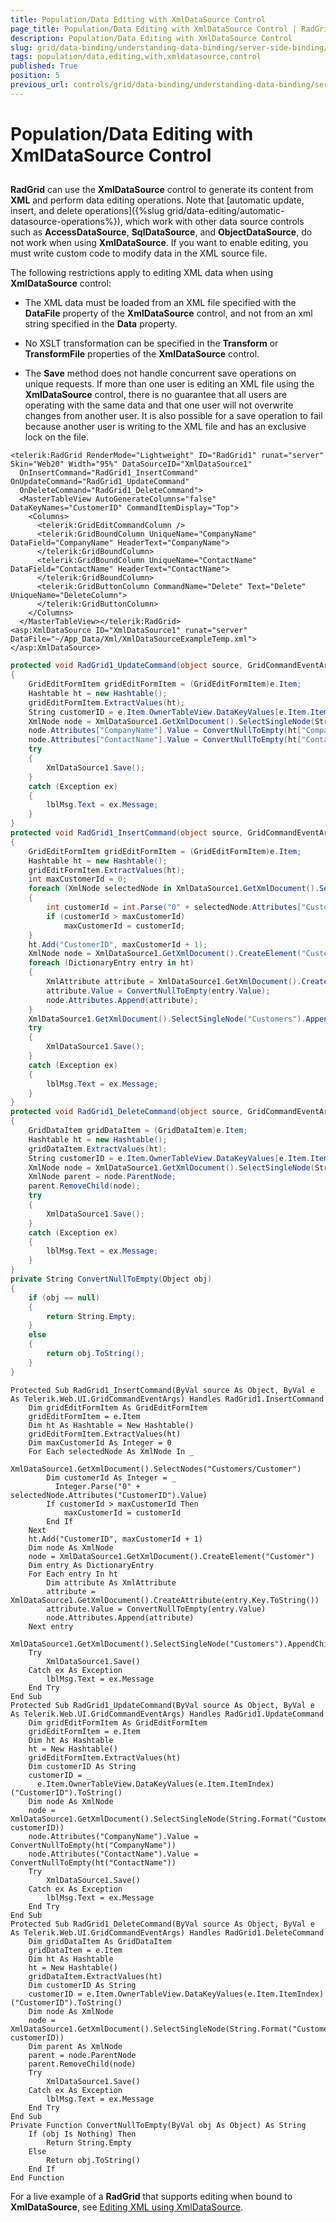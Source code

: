 ```yaml
---
title: Population/Data Editing with XmlDataSource Control
page_title: Population/Data Editing with XmlDataSource Control | RadGrid for ASP.NET AJAX Documentation
description: Population/Data Editing with XmlDataSource Control
slug: grid/data-binding/understanding-data-binding/server-side-binding/various-data-sources/population-data-editing-with-xmldatasource-control
tags: population/data,editing,with,xmldatasource,control
published: True
position: 5
previous_url: controls/grid/data-binding/understanding-data-binding/server-side-binding/various-data-sources/population/data-editing-with-xmldatasource-control
---
```


# Population/Data Editing with XmlDataSource Control



## 

**RadGrid** can use the **XmlDataSource** control to generate its content from **XML** and perform data editing operations. Note that [automatic update, insert, and delete operations]({%slug grid/data-editing/automatic-datasource-operations%}), which work with other data source controls such as **AccessDataSource**, **SqlDataSource**, and **ObjectDataSource**, do not work when using **XmlDataSource**. If you want to enable editing, you must write custom code to modify data in the XML source file.

The following restrictions apply to editing XML data when using **XmlDataSource** control:

* The XML data must be loaded from an XML file specified with the **DataFile** property of the **XmlDataSource** control, and not from an xml string specified in the **Data** property.

* No XSLT transformation can be specified in the **Transform** or **TransformFile** properties of the **XmlDataSource** control.

* The **Save** method does not handle concurrent save operations on unique requests. If more than one user is editing an XML file using the **XmlDataSource** control, there is no guarantee that all users are operating with the same data and that one user will not overwrite changes from another user. It is also possible for a save operation to fail because another user is writing to the XML file and has an exclusive lock on the file.



````ASP.NET
<telerik:RadGrid RenderMode="Lightweight" ID="RadGrid1" runat="server" Skin="Web20" Width="95%" DataSourceID="XmlDataSource1"
  OnInsertCommand="RadGrid1_InsertCommand" OnUpdateCommand="RadGrid1_UpdateCommand"
  OnDeleteCommand="RadGrid1_DeleteCommand">
  <MasterTableView AutoGenerateColumns="false" DataKeyNames="CustomerID" CommandItemDisplay="Top">
    <Columns>
      <telerik:GridEditCommandColumn />
      <telerik:GridBoundColumn UniqueName="CompanyName" DataField="CompanyName" HeaderText="CompanyName">
      </telerik:GridBoundColumn>
      <telerik:GridBoundColumn UniqueName="ContactName" DataField="ContactName" HeaderText="ContactName">
      </telerik:GridBoundColumn>
      <telerik:GridButtonColumn CommandName="Delete" Text="Delete" UniqueName="DeleteColumn">
      </telerik:GridButtonColumn>
    </Columns>
  </MasterTableView></telerik:RadGrid>
<asp:XmlDataSource ID="XmlDataSource1" runat="server" DataFile="~/App_Data/Xml/XmlDataSourceExampleTemp.xml">
</asp:XmlDataSource>
````
````C#	
protected void RadGrid1_UpdateCommand(object source, GridCommandEventArgs e)
{
    GridEditFormItem gridEditFormItem = (GridEditFormItem)e.Item;
    Hashtable ht = new Hashtable();
    gridEditFormItem.ExtractValues(ht);
    String customerID = e.Item.OwnerTableView.DataKeyValues[e.Item.ItemIndex]["CustomerID"].ToString();
    XmlNode node = XmlDataSource1.GetXmlDocument().SelectSingleNode(String.Format("Customers/Customer[@CustomerID='{0}']", customerID));
    node.Attributes["CompanyName"].Value = ConvertNullToEmpty(ht["CompanyName"]);
    node.Attributes["ContactName"].Value = ConvertNullToEmpty(ht["ContactName"]);
    try
    {
        XmlDataSource1.Save();
    }
    catch (Exception ex)
    {
        lblMsg.Text = ex.Message;
    }
}
protected void RadGrid1_InsertCommand(object source, GridCommandEventArgs e)
{
    GridEditFormItem gridEditFormItem = (GridEditFormItem)e.Item;
    Hashtable ht = new Hashtable();
    gridEditFormItem.ExtractValues(ht);
    int maxCustomerId = 0;
    foreach (XmlNode selectedNode in XmlDataSource1.GetXmlDocument().SelectNodes("Customers/Customer"))
    {
        int customerId = int.Parse("0" + selectedNode.Attributes["CustomerID"].Value);
        if (customerId > maxCustomerId)
            maxCustomerId = customerId;
    }
    ht.Add("CustomerID", maxCustomerId + 1);
    XmlNode node = XmlDataSource1.GetXmlDocument().CreateElement("Customer");
    foreach (DictionaryEntry entry in ht)
    {
        XmlAttribute attribute = XmlDataSource1.GetXmlDocument().CreateAttribute(entry.Key.ToString());
        attribute.Value = ConvertNullToEmpty(entry.Value);
        node.Attributes.Append(attribute);
    }
    XmlDataSource1.GetXmlDocument().SelectSingleNode("Customers").AppendChild(node);
    try
    {
        XmlDataSource1.Save();
    }
    catch (Exception ex)
    {
        lblMsg.Text = ex.Message;
    }
}
protected void RadGrid1_DeleteCommand(object source, GridCommandEventArgs e)
{
    GridDataItem gridDataItem = (GridDataItem)e.Item;
    Hashtable ht = new Hashtable();
    gridDataItem.ExtractValues(ht);
    String customerID = e.Item.OwnerTableView.DataKeyValues[e.Item.ItemIndex]["CustomerID"].ToString();
    XmlNode node = XmlDataSource1.GetXmlDocument().SelectSingleNode(String.Format("Customers/Customer[@CustomerID='{0}']", customerID));
    XmlNode parent = node.ParentNode;
    parent.RemoveChild(node);
    try
    {
        XmlDataSource1.Save();
    }
    catch (Exception ex)
    {
        lblMsg.Text = ex.Message;
    }
}
private String ConvertNullToEmpty(Object obj)
{
    if (obj == null)
    {
        return String.Empty;
    }
    else
    {
        return obj.ToString();
    }
}

````
````VB
Protected Sub RadGrid1_InsertCommand(ByVal source As Object, ByVal e As Telerik.Web.UI.GridCommandEventArgs) Handles RadGrid1.InsertCommand
    Dim gridEditFormItem As GridEditFormItem
    gridEditFormItem = e.Item
    Dim ht As Hashtable = New Hashtable()
    gridEditFormItem.ExtractValues(ht)
    Dim maxCustomerId As Integer = 0
    For Each selectedNode As XmlNode In _
      XmlDataSource1.GetXmlDocument().SelectNodes("Customers/Customer")
        Dim customerId As Integer = _
          Integer.Parse("0" + selectedNode.Attributes("CustomerID").Value)
        If customerId > maxCustomerId Then
            maxCustomerId = customerId
        End If
    Next
    ht.Add("CustomerID", maxCustomerId + 1)
    Dim node As XmlNode
    node = XmlDataSource1.GetXmlDocument().CreateElement("Customer")
    Dim entry As DictionaryEntry
    For Each entry In ht
        Dim attribute As XmlAttribute
        attribute = XmlDataSource1.GetXmlDocument().CreateAttribute(entry.Key.ToString())
        attribute.Value = ConvertNullToEmpty(entry.Value)
        node.Attributes.Append(attribute)
    Next entry
    XmlDataSource1.GetXmlDocument().SelectSingleNode("Customers").AppendChild(node)
    Try
        XmlDataSource1.Save()
    Catch ex As Exception
        lblMsg.Text = ex.Message
    End Try
End Sub
Protected Sub RadGrid1_UpdateCommand(ByVal source As Object, ByVal e As Telerik.Web.UI.GridCommandEventArgs) Handles RadGrid1.UpdateCommand
    Dim gridEditFormItem As GridEditFormItem
    gridEditFormItem = e.Item
    Dim ht As Hashtable
    ht = New Hashtable()
    gridEditFormItem.ExtractValues(ht)
    Dim customerID As String
    customerID = _
      e.Item.OwnerTableView.DataKeyValues(e.Item.ItemIndex)("CustomerID").ToString()
    Dim node As XmlNode
    node = XmlDataSource1.GetXmlDocument().SelectSingleNode(String.Format("Customers/Customer[@CustomerID='{0}']", customerID))
    node.Attributes("CompanyName").Value = ConvertNullToEmpty(ht("CompanyName"))
    node.Attributes("ContactName").Value = ConvertNullToEmpty(ht("ContactName"))
    Try
        XmlDataSource1.Save()
    Catch ex As Exception
        lblMsg.Text = ex.Message
    End Try
End Sub
Protected Sub RadGrid1_DeleteCommand(ByVal source As Object, ByVal e As Telerik.Web.UI.GridCommandEventArgs) Handles RadGrid1.DeleteCommand
    Dim gridDataItem As GridDataItem
    gridDataItem = e.Item
    Dim ht As Hashtable
    ht = New Hashtable()
    gridDataItem.ExtractValues(ht)
    Dim customerID As String
    customerID = e.Item.OwnerTableView.DataKeyValues(e.Item.ItemIndex)("CustomerID").ToString()
    Dim node As XmlNode
    node = XmlDataSource1.GetXmlDocument().SelectSingleNode(String.Format("Customers/Customer[@CustomerID='{0}']", customerID))
    Dim parent As XmlNode
    parent = node.ParentNode
    parent.RemoveChild(node)
    Try
        XmlDataSource1.Save()
    Catch ex As Exception
        lblMsg.Text = ex.Message
    End Try
End Sub
Private Function ConvertNullToEmpty(ByVal obj As Object) As String
    If (obj Is Nothing) Then
        Return String.Empty
    Else
        Return obj.ToString()
    End If
End Function
````


For a live example of a **RadGrid** that supports editing when bound to **XmlDataSource**, see [Editing XML using XmlDataSource](http://demos.telerik.com/aspnet-ajax/Grid/Examples/DataEditing/XmlDataSource/DefaultCS.aspx).
